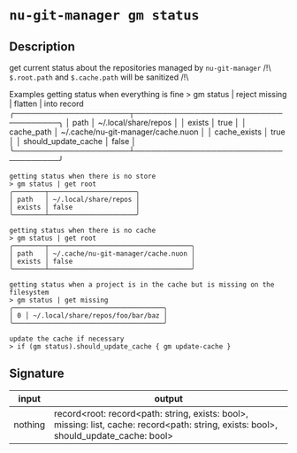# `nu-git-manager gm status`
## Description
get current status about the repositories managed by `nu-git-manager`
/!\ `$.root.path` and `$.cache.path` will be sanitized /!\

Examples
    getting status when everything is fine
    > gm status | reject missing | flatten | into record
    ╭─────────────────────┬────────────────────────────────────╮
    │ path                │ ~/.local/share/repos               │
    │ exists              │ true                               │
    │ cache_path          │ ~/.cache/nu-git-manager/cache.nuon │
    │ cache_exists        │ true                               │
    │ should_update_cache │ false                              │
    ╰─────────────────────┴────────────────────────────────────╯

    getting status when there is no store
    > gm status | get root
    ╭────────┬──────────────────────╮
    │ path   │ ~/.local/share/repos │
    │ exists │ false                │
    ╰────────┴──────────────────────╯

    getting status when there is no cache
    > gm status | get root
    ╭────────┬────────────────────────────────────╮
    │ path   │ ~/.cache/nu-git-manager/cache.nuon │
    │ exists │ false                              │
    ╰────────┴────────────────────────────────────╯

    getting status when a project is in the cache but is missing on the filesystem
    > gm status | get missing
    ╭──────────────────────────────────────╮
    │ 0 │ ~/.local/share/repos/foo/bar/baz │
    ╰──────────────────────────────────────╯

    update the cache if necessary
    > if (gm status).should_update_cache { gm update-cache }

## Signature
| input   | output                                                                                                                                        |
| ------- | --------------------------------------------------------------------------------------------------------------------------------------------- |
| nothing | record<root: record<path: string, exists: bool>, missing: list<string>, cache: record<path: string, exists: bool>, should_update_cache: bool> |
